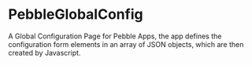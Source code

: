 PebbleGlobalConfig
==================

A Global Configuration Page for Pebble Apps, the app defines the configuration form elements in an array of JSON objects, which are then created by Javascript.
